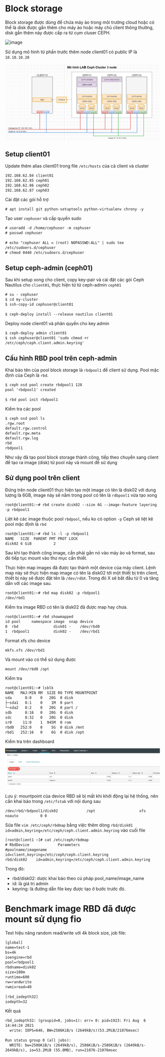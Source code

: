 # Block storage
Block storage được dùng để chứa máy ảo trong môi trường cloud hoặc có thể là disk được gắn thêm cho máy ảo hoặc máy chủ client thông thường, disk gắn thêm này được cấp ra từ cụm cluser CEPH.

![image](https://user-images.githubusercontent.com/83684068/128485927-980c308b-dc16-4d77-9c9c-e4005937507e.png)

Sử dụng mô hình từ phần trước thêm node client01 có public IP là `10.10.10.20`

![image](https://github.com/huynp1999/huynp/blob/master/pic/storage/nau/ceph9.PNG)

## Setup client01
Update thêm alias client01 trong file `/etc/hosts` của cả client và cluster

    192.168.62.84 client01
    192.168.62.85 ceph01
    192.168.62.86 ceph02
    192.168.62.87 ceph03

Cài đặt các gói hỗ trợ

    # apt install git python-setuptools python-virtualenv chrony -y
    
Tạo user `cephuser` và cấp quyền sudo

    # useradd -d /home/cephuser -m cephuser
    # passwd cephuser

    # echo "cephuser ALL = (root) NOPASSWD:ALL" | sudo tee /etc/sudoers.d/cephuser
    # chmod 0440 /etc/sudoers.d/cephuser
    
## Setup ceph-admin (ceph01)
Sau khi setup xong cho client, copy key-pair và cài đặt các gói Ceph Nautilus cho `client01`, thực hiện từ từ ceph-admin `ceph01`

    # su - cephuser
    $ cd my-cluster
    $ ssh-copy-id cephuser@client01
    
    $ ceph-deploy install --release nautilus client01

Deploy node client01 và phân quyền cho key admin

    $ ceph-deploy admin client01
    $ ssh cephuser@client01 'sudo chmod +r /etc/ceph/ceph.client.admin.keyring'
    
## Cấu hình RBD pool trên ceph-admin
Khai báo tên của pool block storage là `rbdpool1` để client sử dụng. Pool mặc định của Ceph là `rbd`.
    
    $ ceph osd pool create rbdpool1 128
    pool 'rbdpool1' created
    
    $ rbd pool init rbdpool1

Kiểm tra các pool

    $ ceph osd pool ls
    .rgw.root
    default.rgw.control
    default.rgw.meta
    default.rgw.log
    rbd
    rbdpool1

Như vậy đã tạo pool block storage thành công, tiếp theo chuyển sang client để tạo ra image (disk) từ pool này và mount để sử dụng

## Sử dụng pool trên client
Đứng trên node client01 thực hiện tạo một image có tên là disk02 với dung lượng là 6GB, image này sẽ nằm trong pool có tên là `rdbpool1` vừa tạo xong

    root@client01:~# rbd create disk02 --size 6G --image-feature layering -p rbdpool1
    
Liệt kê các image thuộc pool `rbdpool`, nếu ko có option `-p` Ceph sẽ liệt kê pool mặc định là `rbd`

    root@client01:~# rbd ls -l -p rbdpool1
    NAME   SIZE  PARENT FMT PROT LOCK
    disk02 6 GiB          2

Sau khi tạo thành công image, cần phải gắn nó vào máy ảo và format, sau đó tiếp tục mount vào thư mục cần thiết.

Thực hiện map images đã được tạo thành một device của máy client.
Lệnh map này sẽ thực hiện map image có tên là disk02 tới một thiết bị trên client, thiết bị này sẽ được đặt tên là `/dev/rdbX`. Trong đó X sẽ bắt đầu từ 0 và tăng dần với các image sau.

    root@client01:~# rbd map disk02 -p rbdpool1
    /dev/rbd1

Kiểm tra image RBD có tên là disk02 đã được map hay chưa.

    root@client01:~# rbd showmapped
    id pool     namespace image  snap device
    0  rbd                disk01 -    /dev/rbd0
    1  rbdpool1           disk02 -    /dev/rbd1

Format xfs cho device

    mkfs.xfs /dev/rbd1
    
 Và mount vào có thể sử dụng được
 
    mount /dev/rbd0 /opt
    
 Kiểm tra
 
    root@client01:~# lsblk
    NAME   MAJ:MIN RM  SIZE RO TYPE MOUNTPOINT
    sda      8:0    0   20G  0 disk
    ├─sda1   8:1    0    1M  0 part
    └─sda2   8:2    0   20G  0 part /
    sdb      8:16   0   20G  0 disk
    sdc      8:32   0   20G  0 disk
    sr0     11:0    1  945M  0 rom
    rbd0   252:0    0    5G  0 disk /mnt
    rbd1   252:16   0    6G  0 disk /opt

Kiểm tra trên dashboard

![image](https://github.com/huynp1999/huynp/blob/master/pic/storage/nau/ceph8.PNG)

Lưu ý: mountpoint của device RBD sẽ bị mất khi khởi động lại hệ thống, nên cần khai báo trong `/etc/fstab` với nội dung sau

    /dev/rbd/rbdpool1/disk02             /opt                    xfs     noauto          0 0

Sửa file `vim /etc/ceph/rbdmap` bằng việc thêm dòng `rbd/disk01 id=admin,keyring=/etc/ceph/ceph.client.admin.keyring` vào cuối file

    [root@client1 ~]# cat /etc/ceph/rbdmap
    # RbdDevice             Parameters
    #poolname/imagename     id=client,keyring=/etc/ceph/ceph.client.keyring
    rbd/disk02    id=admin,keyring=/etc/ceph/ceph.client.admin.keyring

Trong đó:
- rbd/disk02: dược khai báo theo cú pháp pool_name/image_name
- id: là giá trị admin
- keyring: là đường dẫn file key được tạo ở bước trước đó.

# Benchmark image RBD đã được mount sử dụng fio
Test hiệu năng random read/write với 4k block size, job file:

    [global]
    name=test-1
    bs=4k
    ioengine=rbd
    pool=rbdpool1
    rbdname=disk02
    size=100m
    runtime=600
    rw=randwrite
    rwmixread=40

    [rbd_iodepth32]
    iodepth=32


Kết quả

    rbd_iodepth32: (groupid=0, jobs=1): err= 0: pid=1923: Fri Aug  6 14:44:24 2021
      write: IOPS=646, BW=2586KiB/s (2649kB/s)(53.2MiB/21076msec)
   
    Run status group 0 (all jobs):
      WRITE: bw=2586KiB/s (2649kB/s), 2586KiB/s-2586KiB/s (2649kB/s-2649kB/s), io=53.2MiB (55.8MB), run=21076-21076msec
    
    

    

